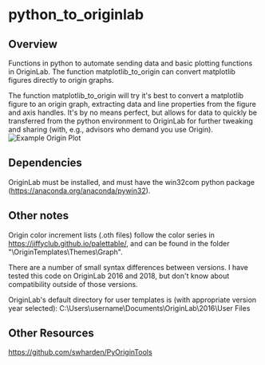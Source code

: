 # python_to_originlab
## Overview
Functions in python to automate sending data and basic plotting functions in OriginLab. The function matplotlib_to_origin can convert matplotlib figures directly to origin graphs.

The function matplotlib_to_origin will try it's best to convert a matplotlib figure to an origin graph, extracting data and line properties from the figure and axis handles. It's by no means perfect, but allows for data to quickly be transferred from the python environment to OriginLab for further tweaking and sharing (with, e.g., advisors who demand you use Origin).
![Example Origin Plot](https://github.com/jsbangsund/python_to_originlab/blob/master/example.png)

## Dependencies
OriginLab must be installed, and must have the win32com python package (https://anaconda.org/anaconda/pywin32).

## Other notes
Origin color increment lists (.oth files) follow the color series in https://jiffyclub.github.io/palettable/, and can be found in the folder "\OriginTemplates\Themes\Graph".

There are a number of small syntax differences between versions. I have tested this code on OriginLab 2016 and 2018, but don't know about compatibility outside of those versions.

OriginLab's default directory for user templates is (with appropriate version year selected):
C:\Users\username\Documents\OriginLab\2016\User Files

## Other Resources
https://github.com/swharden/PyOriginTools
